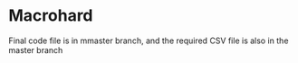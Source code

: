 # Macrohard

Final code file is in mmaster branch, and the required CSV file is also in the master branch
